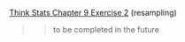 [Think Stats Chapter 9 Exercise 2](http://greenteapress.com/thinkstats2/html/thinkstats2010.html#toc90) (resampling)

>> to be completed in the future
